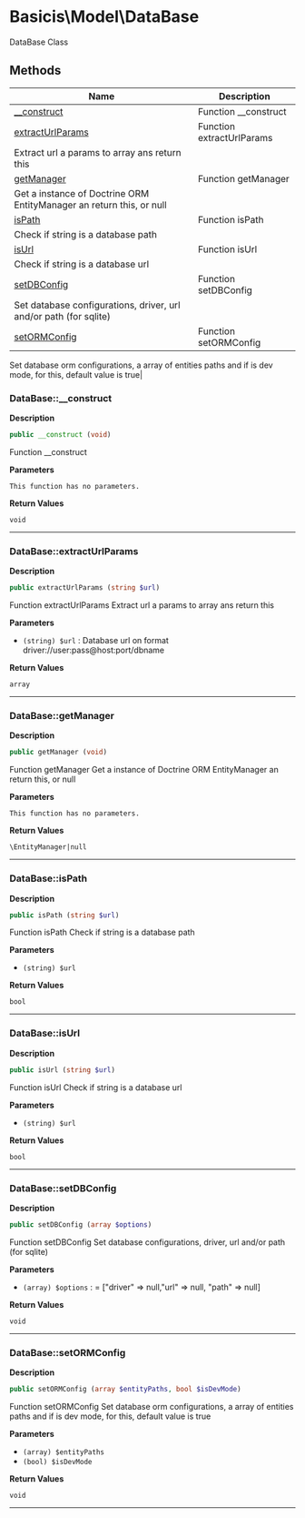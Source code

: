# Basicis\Model\DataBase  

DataBase Class





## Methods

| Name | Description |
|------|-------------|
|[__construct](#database__construct)|Function __construct|
|[extractUrlParams](#databaseextracturlparams)|Function extractUrlParams
 Extract url a params to array ans return this|
|[getManager](#databasegetmanager)|Function getManager
Get a instance of Doctrine ORM EntityManager an return this, or null|
|[isPath](#databaseispath)|Function isPath
Check if string is a database path|
|[isUrl](#databaseisurl)|Function isUrl
Check if string is a database url|
|[setDBConfig](#databasesetdbconfig)|Function setDBConfig
Set database configurations, driver, url and/or path (for sqlite)|
|[setORMConfig](#databasesetormconfig)|Function setORMConfig
Set database orm configurations, a array of entities paths and if is dev mode,
for this, default value is true|




### DataBase::__construct  

**Description**

```php
public __construct (void)
```

Function __construct 

 

**Parameters**

`This function has no parameters.`

**Return Values**

`void`




<hr />


### DataBase::extractUrlParams  

**Description**

```php
public extractUrlParams (string $url)
```

Function extractUrlParams
 Extract url a params to array ans return this 

 

**Parameters**

* `(string) $url`
: Database url on format driver://user:pass@host:port/dbname  

**Return Values**

`array`




<hr />


### DataBase::getManager  

**Description**

```php
public getManager (void)
```

Function getManager
Get a instance of Doctrine ORM EntityManager an return this, or null 

 

**Parameters**

`This function has no parameters.`

**Return Values**

`\EntityManager|null`




<hr />


### DataBase::isPath  

**Description**

```php
public isPath (string $url)
```

Function isPath
Check if string is a database path 

 

**Parameters**

* `(string) $url`

**Return Values**

`bool`




<hr />


### DataBase::isUrl  

**Description**

```php
public isUrl (string $url)
```

Function isUrl
Check if string is a database url 

 

**Parameters**

* `(string) $url`

**Return Values**

`bool`




<hr />


### DataBase::setDBConfig  

**Description**

```php
public setDBConfig (array $options)
```

Function setDBConfig
Set database configurations, driver, url and/or path (for sqlite) 

 

**Parameters**

* `(array) $options`
: = ["driver" => null,"url" => null, "path" => null]  

**Return Values**

`void`




<hr />


### DataBase::setORMConfig  

**Description**

```php
public setORMConfig (array $entityPaths, bool $isDevMode)
```

Function setORMConfig
Set database orm configurations, a array of entities paths and if is dev mode,
for this, default value is true 

 

**Parameters**

* `(array) $entityPaths`
* `(bool) $isDevMode`

**Return Values**

`void`




<hr />

